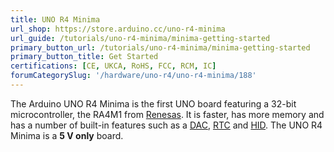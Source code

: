 ```yaml
---
title: UNO R4 Minima
url_shop: https://store.arduino.cc/uno-r4-minima
url_guide: /tutorials/uno-r4-minima/minima-getting-started
primary_button_url: /tutorials/uno-r4-minima/minima-getting-started
primary_button_title: Get Started
certifications: [CE, UKCA, RoHS, FCC, RCM, IC]
forumCategorySlug: '/hardware/uno-r4/uno-r4-minima/188'
---
```


The Arduino UNO R4 Minima is the first UNO board featuring a 32-bit microcontroller, the RA4M1 from [Renesas](https://www.renesas.com/us/en). It is faster, has more memory and has a number of built-in features such as a [DAC](/tutorials/uno-r4-minima/dac), [RTC](/tutorials/uno-r4-minima/rtc) and [HID](/tutorials/uno-r4-minima/usb-hid). The UNO R4 Minima is a **5 V only** board.